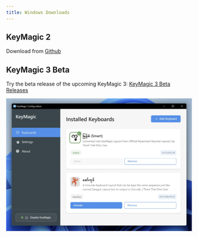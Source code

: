 ```yaml
---
title: Windows Downloads
---
```


## KeyMagic 2

Download from [<i class="fab fa-github"></i>Github][latest]

[latest]: https://github.com/thantthet/keymagic/releases/tag/windows-2.0.1.0

## KeyMagic 3 Beta

Try the beta release of the upcoming KeyMagic 3: [<i class="fab fa-github"></i> KeyMagic 3 Beta Releases](https://github.com/thantthet/keymagic-3/releases/)

![KeyMagic 3 Windows Screenshot](/assets/screenshots/keymagic3-windows-v0.0.3.png)
